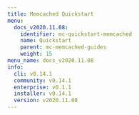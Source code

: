 ```yaml
---
title: Memcached Quickstart
menu:
  docs_v2020.11.08:
    identifier: mc-quickstart-memcached
    name: Quickstart
    parent: mc-memcached-guides
    weight: 15
menu_name: docs_v2020.11.08
info:
  cli: v0.14.1
  community: v0.14.1
  enterprise: v0.1.1
  installer: v0.14.1
  version: v2020.11.08
---
```


